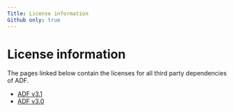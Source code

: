 ```yaml
---
Title: License information
Github only: true
---
```


# License information

The pages linked below contain the licenses for all third party dependencies of ADF.

- [ADF v3.1](license-info-v3.1.0.md)
- [ADF v3.0](license-info-v3.0.0.md)
